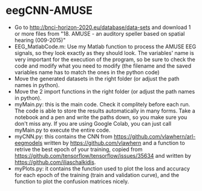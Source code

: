 # eegCNN-AMUSE
- Go to http://bnci-horizon-2020.eu/database/data-sets and download 1 or more files from "18. AMUSE - an auditory speller based on spatial hearing (009-2015)"
- EEG_MatlabCode.m: Use my Matlab function to process the AMUSE EEG signals, so they look exactly as they should look. The variables' name is very important for the execution of the program, so be sure to check the code and modify what you need to modify (the filename and the saved variables name has to match the ones in the python code)
- Move the generated datasets in the right folder (or adjust the path names in python).
- Move the 2 import functions in the right folder (or adjust the path names in python).
- myMain.py: this is the main code. Check it complitely before each run. The code is able to store the results automatically in many forms. Take a notebook and a pen and write the paths down, so you make sure you don't miss any. If you are using Google Colab, you can just call myMain.py to execute the entire code.
- myCNN.py: this contains the CNN from https://github.com/vlawhern/arl-eegmodels written by https://github.com/vlawhern and a function to retrive the best epoch of your training, copied from https://github.com/tensorflow/tensorflow/issues/35634 and written by https://github.com/iliaschalkidis.
- myPlots.py: it contains the function used to plot the loss and accuracy for each epoch of the training (train and validation curve), and the function to plot the confusion matrices nicely.

